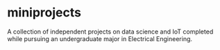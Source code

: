 # miniprojects
A collection of independent projects on data science and IoT completed while pursuing an undergraduate major in Electrical Engineering.
